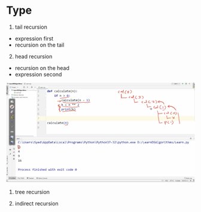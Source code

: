 # Type

1. tail recursion

 - expression first
 - recursion on the tail

2. head recursion

 -  recursion on the head
 -  expression second

<img src='../asserts/43_1.png'></img>

1. tree recursion

2. indirect recursion
